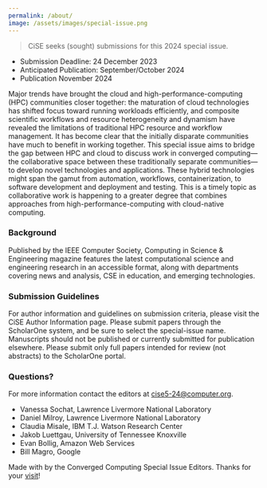 ```yaml
---
permalink: /about/
image: /assets/images/special-issue.png
---
```


> CiSE seeks (sought) submissions for this 2024 special issue.

- Submission Deadline: 24 December 2023
- Anticipated Publication: September/October 2024
- Publication November 2024

Major trends have brought the cloud and high-performance-computing (HPC) communities closer together: the maturation of cloud technologies has shifted focus toward running workloads efficiently, and composite scientific workflows and resource heterogeneity and dynamism have revealed the limitations of traditional HPC resource and workflow management. It has become clear that the initially disparate communities have much to benefit in working together. This special issue aims to bridge the gap between HPC and cloud to discuss work in converged computing—the collaborative space between these traditionally separate communities—to develop novel technologies and applications. These hybrid technologies might span the gamut from automation, workflows, containerization, to software development and deployment and testing. This is a timely topic as collaborative work is happening to a greater degree that combines approaches from high-performance-computing with cloud-native computing.

### Background

Published by the IEEE Computer Society, Computing in Science & Engineering magazine features the latest computational science and engineering research in an accessible format, along with departments covering news and analysis, CSE in education, and emerging technologies.

### Submission Guidelines

For author information and guidelines on submission criteria, please visit the CiSE Author Information page. Please submit papers through the ScholarOne system, and be sure to select the special-issue name. Manuscripts should not be published or currently submitted for publication elsewhere. Please submit only full papers intended for review (not abstracts) to the ScholarOne portal.

### Questions?

For more information contact the editors at <a href="email:cise5-24@computer.org">cise5-24@computer.org</a>.

- Vanessa Sochat, Lawrence Livermore National Laboratory
- Daniel Milroy, Lawrence Livermore National Laboratory
- Claudia Misale, IBM T.J. Watson Research Center 
- Jakob Luettgau, University of Tennessee Knoxville
- Evan Bollig, Amazon Web Services
- Bill Magro, Google

Made with <i class="fa fa-heart text-danger"></i> by the Converged Computing Special Issue Editors. Thanks for your <a target="_blank" href="{{ site.cfp }}">visit</a>!
